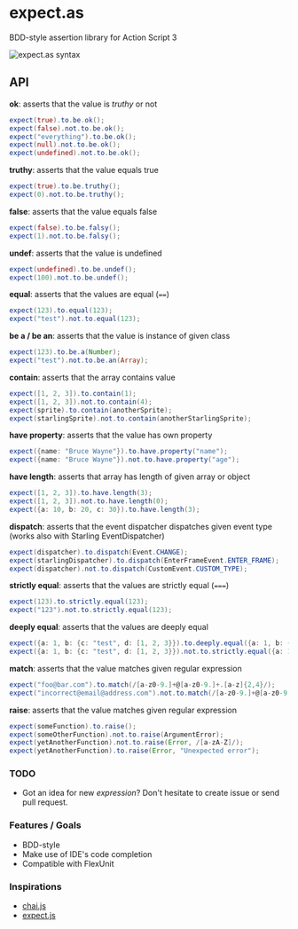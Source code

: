 expect.as
=========

 BDD-style assertion library for Action Script 3

![expect.as syntax](http://i.imgur.com/jxi6cj7.gif)

## API
**ok**: asserts that the value is _truthy_ or not
```actionscript
expect(true).to.be.ok();
expect(false).not.to.be.ok();
expect("everything").to.be.ok();
expect(null).not.to.be.ok();
expect(undefined).not.to.be.ok();
```

**truthy**: asserts that the value equals true
```actionscript
expect(true).to.be.truthy();
expect(0).not.to.be.truthy();
```

**false**: asserts that the value equals false
```actionscript
expect(false).to.be.falsy();
expect(1).not.to.be.falsy();
```

**undef**: asserts that the value is undefined
```actionscript
expect(undefined).to.be.undef();
expect(100).not.to.be.undef();
```

**equal**: asserts that the values are equal (```==```)
```actionscript
expect(123).to.equal(123);
expect("test").not.to.equal(123);
```

**be a / be an**: asserts that the value is instance of given class
```actionscript
expect(123).to.be.a(Number);
expect("test").not.to.be.an(Array);
```

**contain**: asserts that the array contains value
```actionscript
expect([1, 2, 3]).to.contain(1);
expect([1, 2, 3]).not.to.contain(4);
expect(sprite).to.contain(anotherSprite);
expect(starlingSprite).not.to.contain(anotherStarlingSprite);
```

**have property**: asserts that the value has own property
```actionscript
expect({name: "Bruce Wayne"}).to.have.property("name");
expect({name: "Bruce Wayne"}).not.to.have.property("age");
```

**have length**: asserts that array has length of given array or object
```actionscript
expect([1, 2, 3]).to.have.length(3);
expect([1, 2, 3]).not.to.have.length(0);
expect({a: 10, b: 20, c: 30}).to.have.length(3);
```

**dispatch**: asserts that the event dispatcher dispatches given event type (works also with Starling EventDispatcher)
```actionscript
expect(dispatcher).to.dispatch(Event.CHANGE);
expect(starlingDispatcher).to.dispatch(EnterFrameEvent.ENTER_FRAME);
expect(dispatcher).not.to.dispatch(CustomEvent.CUSTOM_TYPE);
```

**strictly equal**: asserts that the values are strictly equal (```===```)
```actionscript
expect(123).to.strictly.equal(123);
expect("123").not.to.strictly.equal(123);
```

**deeply equal**: asserts that the values are deeply equal
```actionscript
expect({a: 1, b: {c: "test", d: [1, 2, 3}}).to.deeply.equal({a: 1, b: {c: "test", d: [1, 2, 3}});
expect({a: 1, b: {c: "test", d: [1, 2, 3}}).not.to.strictly.equal({a: 1, b: {c: "failing test", d: [1, 2, 3}});
```

**match**: asserts that the value matches given regular expression
```actionscript
expect("foo@bar.com").to.match(/[a-z0-9.]+@[a-z0-9.]+.[a-z]{2,4}/);
expect("incorrect@email@address.com").not.to.match(/[a-z0-9.]+@[a-z0-9.]+.[a-z]{2,4}/);
```

**raise**: asserts that the value matches given regular expression
```actionscript
expect(someFunction).to.raise();
expect(someOtherFunction).not.to.raise(ArgumentError);
expect(yetAnotherFunction).not.to.raise(Error, /[a-zA-Z]/);
expect(yetAnotherFunction).to.raise(Error, "Unexpected error");
```


### TODO
- Got an idea for new *expression*? Don't hesitate to create issue or send pull request.

### Features / Goals
- BDD-style
- Make use of IDE's code completion
- Compatible with FlexUnit

### Inspirations
- [chai.js](https://github.com/chaijs/chai)
- [expect.js](https://github.com/LearnBoost/expect.js/)
